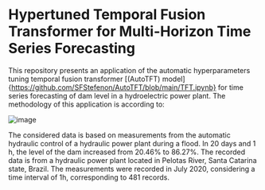 # Hypertuned Temporal Fusion Transformer for Multi-Horizon Time Series Forecasting

This repository presents an application of the automatic hyperparameters tuning temporal fusion transformer [(AutoTFT) model]{https://github.com/SFStefenon/AutoTFT/blob/main/TFT.ipynb} for time series forecasting of dam level in a hydroelectric power plant.
The methodology of this application is according to:

![image](https://github.com/SFStefenon/AutoTFT/assets/88292916/3851a691-8810-4fa7-8a16-3bb504b75619)

The considered data is based on measurements from the automatic hydraulic control of a hydraulic power plant during a flood. In 20 days and 1 h, the level of the dam increased from 20.46% to 86.27%. 
The recorded data is from a hydraulic power plant located in Pelotas River, Santa Catarina state, Brazil. The measurements were recorded in July 2020, considering a time interval of 1h, corresponding to 481 records. 
